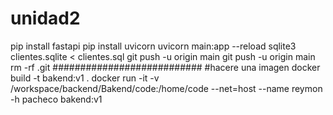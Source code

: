 # unidad2
pip install fastapi
pip install uvicorn
uvicorn main:app --reload
sqlite3 clientes.sqlite < clientes.sql
git push -u origin main
 git push -u origin main
 rm -rf .git
 ###########################
#hacere una imagen
 docker build -t bakend:v1 . 
 docker run -it -v /workspace/backend/Bakend/code:/home/code --net=host --name reymon -h pacheco  bakend:v1